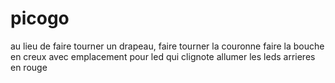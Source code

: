# picogo
au lieu de faire tourner un drapeau, faire tourner la couronne
faire la bouche en creux avec emplacement pour led qui clignote
allumer les leds arrieres en rouge
